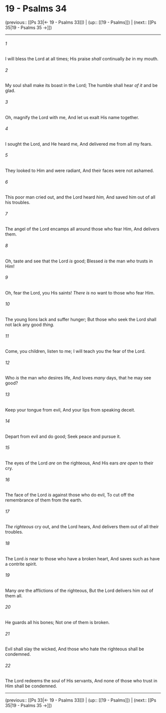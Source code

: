 # 19 - Psalms 34

(previous:: [[Ps 33|← 19 - Psalms 33]]) | (up:: [[19 - Psalms]]) | (next:: [[Ps 35|19 - Psalms 35 →]])

***


###### 1 
I will bless the Lord at all times; His praise _shall_ continually _be_ in my mouth. 

###### 2 
My soul shall make its boast in the Lord; The humble shall hear _of it_ and be glad. 

###### 3 
Oh, magnify the Lord with me, And let us exalt His name together. 

###### 4 
I sought the Lord, and He heard me, And delivered me from all my fears. 

###### 5 
They looked to Him and were radiant, And their faces were not ashamed. 

###### 6 
This poor man cried out, and the Lord heard _him,_ And saved him out of all his troubles. 

###### 7 
The angel of the Lord encamps all around those who fear Him, And delivers them. 

###### 8 
Oh, taste and see that the Lord _is_ good; Blessed _is_ the man _who_ trusts in Him! 

###### 9 
Oh, fear the Lord, you His saints! _There is_ no want to those who fear Him. 

###### 10 
The young lions lack and suffer hunger; But those who seek the Lord shall not lack any good _thing._ 

###### 11 
Come, you children, listen to me; I will teach you the fear of the Lord. 

###### 12 
Who _is_ the man _who_ desires life, And loves _many_ days, that he may see good? 

###### 13 
Keep your tongue from evil, And your lips from speaking deceit. 

###### 14 
Depart from evil and do good; Seek peace and pursue it. 

###### 15 
The eyes of the Lord _are_ on the righteous, And His ears _are open_ to their cry. 

###### 16 
The face of the Lord _is_ against those who do evil, To cut off the remembrance of them from the earth. 

###### 17 
_The righteous_ cry out, and the Lord hears, And delivers them out of all their troubles. 

###### 18 
The Lord _is_ near to those who have a broken heart, And saves such as have a contrite spirit. 

###### 19 
Many _are_ the afflictions of the righteous, But the Lord delivers him out of them all. 

###### 20 
He guards all his bones; Not one of them is broken. 

###### 21 
Evil shall slay the wicked, And those who hate the righteous shall be condemned. 

###### 22 
The Lord redeems the soul of His servants, And none of those who trust in Him shall be condemned.

***

(previous:: [[Ps 33|← 19 - Psalms 33]]) | (up:: [[19 - Psalms]]) | (next:: [[Ps 35|19 - Psalms 35 →]])
